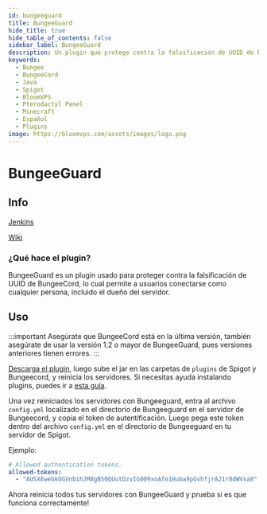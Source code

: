 ```yaml
---
id: bungeeguard
title: BungeeGuard
hide_title: true
hide_table_of_contents: false
sidebar_label: BungeeGuard
description: Un plugin que protege contra la falsificación de UUID de BungeeCord. 
keywords:
  - Bungee
  - BungeeCord
  - Java
  - Spigot
  - BloomVPS
  - Pterodactyl Panel
  - Minecraft
  - Español
  - Plugins
image: https://bloomvps.com/assets/images/logo.png
---
```

# BungeeGuard
## Info
[Jenkins](https://ci.lucko.me/job/BungeeGuard/)

[Wiki](https://github.com/lucko/BungeeGuard)

### ¿Qué hace el plugin?

BungeeGuard es un plugin usado para proteger contra la falsificación de UUID de BungeeCord, lo cual permite a usuarios conectarse como cualquier persona, incluido el dueño del servidor.

## Uso

:::important
Asegúrate que BungeeCord está en la última versión, también asegúrate de usar la versión 1.2 o mayor de BungeeGuard, pues versiones anteriores tienen errores. 
:::

[Descarga el plugin](https://ci.lucko.me/job/BungeeGuard/lastBuild/artifact/bungeeguard-universal/target/BungeeGuard.jar), luego sube el jar en las carpetas de ``plugins`` de Spigot y Bungeecord, y reinicia los servidores. Si necesitas ayuda instalando plugins, puedes ir a [esta guía](https://docs.bloomvps.com/basico/instalar-plugins).

Una vez reiniciados los servidores con Bungeeguard, entra al archivo ``config.yml`` localizado en el directorio de Bungeeguard en el servidor de Bungeecord, y copia el token de autentificación. Luego pega este token dentro del archivo ``config.yml`` en el directorio de Bungeeguard en tu servidor de Spigot.

Ejemplo:
```YAML
# Allowed authentication tokens.  
allowed-tokens:
  - "AUSXEwebkOGVnbihJM8gBS0QUutDzvIG009xoAfo1Huba9pGvhfjrA21r8dWVsa8"
```

Ahora reinicia todos tus servidores con BungeeGuard y prueba si es que funciona correctamente!